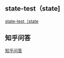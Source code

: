 ## state-test（state]
[state-test（state](state-test/README.md)

## 知乎问答
[知乎问答](react-zhihu/README.md)



